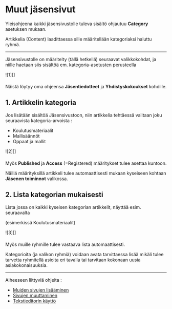 # Muut jäsensivut

Yleisohjeena kaikki jäsensivustolle tuleva sisältö ohjautuu __Category__ asetuksen mukaan.

Artikkelia (Content) laadittaessa sille määritellään kategoriaksi haluttu ryhmä.

----

Jäsensivustolle on määritelty (tällä hetkellä) seuraavat valikkokohdat, ja niille haetaan siis sisältöä
em. kategoria-asetusten perusteella

<figure class="fig-n border" style="margin:0 0 20px 0">
![1][]
<figcaption></figcaption>
</figure>

Näistä löytyy oma ohjeensa __Jäsentiedotteet__ ja __Yhdistyskokoukset__ kohdille.


## 1. Artikkelin kategoria

Jos lisätään sisältöä Jäsensivustoon, niin artikkelia tehtäessä valitaan joku seuraavista kategoria-arvoista :

* Koulutusmateriaalit
* Mallisäännöt
* Oppaat ja mallit

<figure class="fig-n" style="margin:0 0 20px 0">
![2][]
<figcaption></figcaption>
</figure>

Myös __Published__  ja __Access__ (=Registered) määritykset tulee asettaa kuntoon.

Näillä määrityksillä artikkeli tulee automaattisesti mukaan kyseiseen kohtaan __Jäsenen toiminnot__ valikossa.


## 2. Lista kategorian mukaisesti

Lista jossa on kaikki kyseisen kategorian artikkelit, näyttää esim. seuraavalta

(esimerkissä Koulutusmateriaalit)


<figure class="fig-n border" style="margin:0 0 20px 0;">
![3][]
<figcaption></figcaption>
</figure>

Myös muille ryhmille tulee vastaava lista automaattisesti.

Kategorioita (ja valikon ryhmiä) voidaan avata tarvittaessa lisää mikäli tulee tarvetta ryhmitellä asioita 
eri tavalla tai tarvitaan kokonaan uusia asiakokonaisuuksia.

----

Aiheeseen liittyviä ohjeita :

- [Muiden sivujen lisääminen][12]
- [Sivujen muuttaminen][13]
- [Tekstieditorin käyttö][14]

 

[1]: kuvat/kuva180.png "Ruutumalli"
[2]: kuvat/kuva181.png "Ruutumalli"
[3]: kuvat/kuva182.png "Ruutumalli"
[12]: pages/sivujen-lisaaminen.md
[13]: pages/sivujen-muuttaminen.md
[14]: pages/tekstieditorin-kaytto.md


